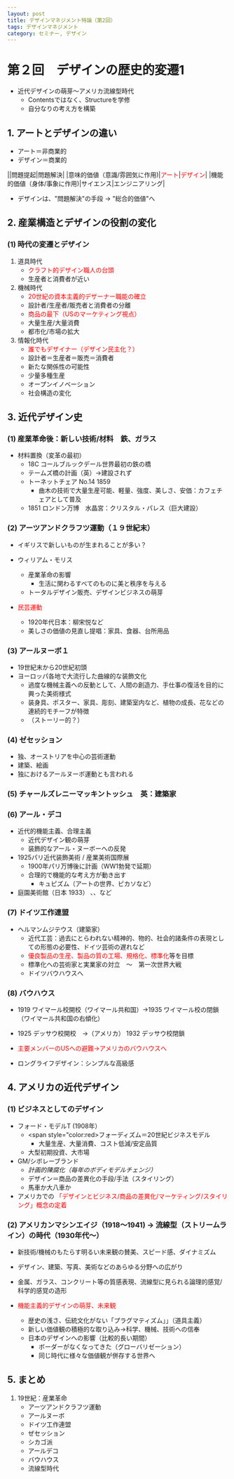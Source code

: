 ```yaml
---
layout: post
title: デザインマネジメント特論（第2回）
tags: デザインマネジメント
category: セミナー, デザイン
---
```

# 第２回　デザインの歴史的変遷1
* 近代デザインの萌芽〜アメリカ流線型時代
  * Contentsではなく、Structureを学修
  * 自分なりの考え方を構築

## 1. アートとデザインの違い
* アート＝非商業的
* デザイン＝商業的

||問題提起|問題解決|
|意味的価値（意識/雰囲気に作用)|<span style="color:red">アート</span>|<span style="color:red">デザイン</span>|
|機能的価値（身体/事象に作用)|サイエンス|エンジニアリング|

* デザインは、"問題解決"の手段 → "総合的価値"へ

## 2. 産業構造とデザインの役割の変化
### (1) 時代の変遷とデザイン
1. 道具時代
    * <span style="color:red">クラフト的デザイン職人の台頭</span>
    * 生産者と消費者が近い
2. 機械時代
    * <span style="color:red">20世紀の資本主義的デザーナー職能の確立</span>
    * 設計者/生産者/販売者と消費者の分離
    * <span style="color:red">商品の最下（USのマーケティング視点）</span>
    * 大量生産/大量消費
    * 都市化/市場の拡大
3. 情報化時代
    * <span style="color:red">誰でもデザイナー（デザイン民主化？）</span>
    * 設計者＝生産者＝販売＝消費者
    * 新たな関係性の可能性
    * 少量多種生産
    * オープンイノベーション
    * 社会構造の変化

## 3. 近代デザイン史
### (1) 産業革命後：新しい技術/材料　鉄、ガラス
* 材料置換（変革の最初）
  * 18C コールブルックデール世界最初の鉄の橋
  * テームズ橋の計画（英）→建設されず
  * トーネットチェア No.14 1859
    * 曲木の技術で大量生産可能、軽量、強度、美しさ、安価：カフェチェアとして普及
  * 1851 ロンドン万博　水晶宮：クリスタル・パレス（巨大建設）

### (2) アーツアンドクラフツ運動（１９世紀末）
* イギリスで新しいものが生まれることが多い？
* ウィリアム・モリス
    * 産業革命の影響
        * 生活に関わるすべてのものに美と秩序を与える
    + トータルデザイン販売、デザインビジネスの萌芽

* <span style="color:red">民芸運動</span>
    * 1920年代日本：柳宋悦など
    * 美しさの価値の見直し提唱：家具、食器、台所用品

### (3) アールヌーボ１
* 19世紀末から20世紀初頭
* ヨーロッパ各地で大流行した曲線的な装飾文化
    * 過度な機械主義への反動として、人間の創造力、手仕事の復活を目的に興った美術様式
    * 装身具、ポスター、家具、彫刻、建築室内など、植物の成長、花などの連続的モチーフが特徴
    * （ストーリー的？）

### (4) ゼセッション
* 独、オーストリアを中心の芸術運動
* 建築、絵画
* 独におけるアールヌーボ運動とも言われる

### (5) チャールズレニーマッキントッシュ　英：建築家

### (6) アール・デコ
* 近代的機能主義、合理主義
    * 近代デザイン観の萌芽
    * 装飾的なアール・ヌーボーへの反発
* 1925パリ近代装飾美術 / 産業美術国際展
    * 1900年パリ万博後に計画（WW1勃発で延期）
    * 合理的で機能的な考え方が動き出す
       * キュピズム（アートの世界、ピカソなど）
* 庭園美術館（日本 1933） 、、など

### (7) ドイツ工作連盟
* ヘルマンムジテウス（建築家）
    * 近代工芸：過去にとらわれない精神的、物的、社会的諸条件の表現としての形態の必要性、ドイツ芸術の遅れなど
    * <span style="color:red">優良製品の生産、製品の質の工場、規格化、標準化</span>等を目標
    * 標準化への芸術家と実業家の対立　〜　第一次世界大戦
    * ドイツバウハウスへ

### (8) バウハウス
* 1919 ワイマール校開校（ワイマール共和国）→1935 ワイマール校の閉鎖（ワイマール共和国の右傾化）
* 1925 デッサウ校開校　→（アメリカ） 1932 デッサウ校閉鎖

* <span style="color:red">主要メンバーのUSへの避難→アメリカのバウハウスへ</span>
* ロングライフデザイン：シンプルな高級感

## 4. アメリカの近代デザイン
### (1) ビジネスとしてのデザイン
* フォード・モデルT (1908年）
    * <span style="color:red>フォーディズム＝20世紀ビジネスモデル</span>
        * 大量生産、大量消費、コスト低減/安定品質
	* 大型初期投資、大市場
* GM/シボレーブランド
    * *計画的陳腐化（毎年のボディモデルチェンジ）*
    * デザイン＝商品の差異化の手段/手法（スタイリング）
    * 馬車か大八車か
* アメリカでの <span style="color:red">「デザインとビジネス/商品の差異化/マーケティング/スタイリング」概念の定着</span> 

### (2) アメリカンマシンエイジ（1918〜1941) → 流線型（ストリームライン）の時代（1930年代〜）
* 新技術/機械のもたらす明るい未来観の賛美、スピード感、ダイナミズム
* デザイン、建築、写真、美術などのあらゆる分野への広がり
* 金属、ガラス、コンクリート等の質感表現、流線型に見られる論理的感覚/科学的感覚の造形

* <span style="color:red">機能主義的デザインの萌芽、未来観</span>
    * 歴史の浅さ、伝統文化がない「プラグマティズム」」（道具主義）
    * 新しい価値観の積極的な取り込み→科学、機械、技術への信奉
    * 日本のデザインへの影響（比較的長い期間）
         * ボーダーがなくなってきた（グローバリゼーション）
         * 同じ時代に様々な価値観が併存する世界へ

## 5. まとめ
1. 19世紀：産業革命
    * アーツアンドクラフツ運動
    * アールヌーボ
    * ドイツ工作連盟
    * ぜセッション
    * シカゴ派
    * アールデコ
    * バウハウス
    * 流線型時代
